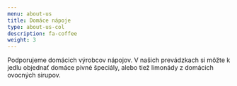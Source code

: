 ```yaml
---
menu: about-us
title: Domáce nápoje
type: about-us-col
description: fa-coffee
weight: 3
---
```

Podporujeme domácich výrobcov nápojov. V našich prevádzkach si môžte k jedlu objednať domáce pivné špeciály, alebo tiež limonády z domácich ovocných sirupov.